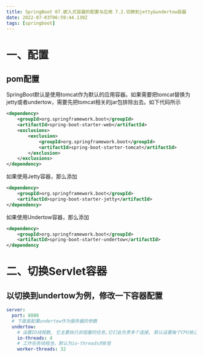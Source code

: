 ```yaml
---
title: SpringBoot 07.嵌入式容器的配置与应用 7.2.切换到jetty&undertow容器
date: 2022-07-03T06:59:44.130Z
tags: [springboot]
---
```

# 一、配置

## pom配置

SpringBoot默认是使用tomcat作为默认的应用容器。如果需要把tomcat替换为jetty或者undertow，需要先把tomcat相关的jar包排除出去。如下代码所示

```xml
<dependency>
    <groupId>org.springframework.boot</groupId>
    <artifactId>spring-boot-starter-web</artifactId>
    <exclusions>
        <exclusion>
            <groupId>org.springframework.boot</groupId>
            <artifactId>spring-boot-starter-tomcat</artifactId>
        </exclusion>
    </exclusions>
</dependency>
```

如果使用Jetty容器，那么添加

```xml
<dependency>
    <groupId>org.springframework.boot</groupId>
    <artifactId>spring-boot-starter-jetty</artifactId>
</dependency>
```

如果使用Undertow容器，那么添加

```xml
<dependency>
    <groupId>org.springframework.boot</groupId>
    <artifactId>spring-boot-starter-undertow</artifactId>
</dependency
```

# 二、切换Servlet容器

## 以切换到undertow为例，修改一下容器配置

```yaml
server:
  port: 8888
  # 下面是配置undertow作为服务器的参数
  undertow:
    # 设置IO线程数, 它主要执行非阻塞的任务,它们会负责多个连接, 默认设置每个CPU核心一个线程
    io-threads: 4
    # 工作任务线程池，默认为io-threads的8倍
    worker-threads: 32
```